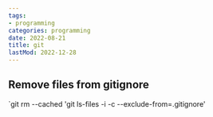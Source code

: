 ```yaml
---
tags:
- programming
categories: programming
date: 2022-08-21
title: git
lastMod: 2022-12-28
---
```

## Remove files from gitignore

`git rm --cached 'git ls-files -i -c --exclude-from=.gitignore'
